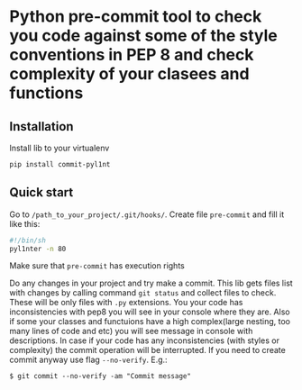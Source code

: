 Python pre-commit tool to check you code against some of the style conventions in PEP 8 and check complexity of your clasees and functions
==========

Installation
-----------

Install lib to your virtualenv

```bash
pip install commit-pyl1nt
```

Quick start
-----------
Go to `/path_to_your_project/.git/hooks/`.
Create file `pre-commit` and fill it like this:
```bash
#!/bin/sh
pyl1nter -n 80
```

Make sure that `pre-commit` has execution rights

Do any changes in your project and try make a commit. 
This lib gets files list with changes by calling command `git status` and collect files to check. These will be only files with `.py` extensions.
You your code has inconsistencies with pep8 you will see in your console where they are. Also if some your classes and functuions have a high complex(large nesting, too many lines of code and etc) you will see message in console with descriptions.
In case if your code has any inconsistencies (with styles or complexity) the commit operation will be interrupted.
If you need to create commit anyway use flag `--no-verify`. E.g.:
```shell
$ git commit --no-verify -am "Commit message"
```